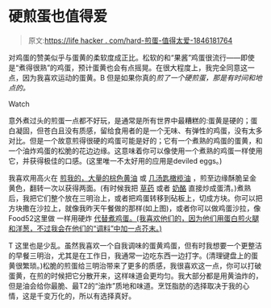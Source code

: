 # 硬煎蛋也值得爱

> 原文:[https://life hacker . com/hard-煎蛋-值得太爱-1846181764](https://lifehacker.com/hard-fried-eggs-deserve-love-too-1846181764)

对鸡蛋的赞美似乎与蛋黄的柔软度成正比。松软的和“果酱”鸡蛋很流行——即使是“煮得很熟”的鸡蛋，预计蛋黄也会有点摇晃。在很大程度上，我完全同意这一点，因为我喜欢运动的蛋黄。B 但是如果你真的*煎了一个硬煎蛋，那是有时间和地点的。*

Watch

意外煮过头的煎蛋一点都不好玩，是通常是所有世界中最糟糕的:蛋黄是硬的；蛋白凝固，但苍白且没有质感，留给食用者的是一个无味、有弹性的鸡蛋，没有太多对比。但是一个故意煎得很硬的鸡蛋可能是好的；它有一个煮熟的鸡蛋的蛋黄，和一个油炸鸡蛋的松脆的花边边缘。这意味着你可以像使用一个煮熟的鸡蛋一样使用它，并获得极佳的口感。(这里唯一不太好用的应用是deviled eggs。)

我喜欢用高火在 [煎我的，大量的棕色黄油](https://lifehacker.com/fry-your-eggs-in-too-much-butter-1845206587) 或 [几汤匙橄榄油](https://lifehacker.com/j-kenji-lopez-alts-method-for-making-a-perfectly-crisp-1781123266) ，煎至边缘酥脆呈金黄色，翻转一次以获得两面。(有时候我把 [草药](https://skillet.lifehacker.com/fry-herbs-and-seasonings-directly-in-the-white-of-your-1829005431) 或者 [奶酪](https://skillet.lifehacker.com/behold-the-cheesy-crispy-glory-of-the-frico-fried-egg-1829470751) 直接炒成蛋清。)煮熟后，我把它们整个放在三明治上，或者把鸡蛋转移到砧板上，切成方块。你可以把方块撒在沙拉上，就像我昨天午餐做的那样(如上图)，或者你可以做鸡蛋沙拉，像Food52这里做 一样用硬炸 [代替煮鸡蛋。(我喜欢他们的，因为他们用蛋白煎火腿和洋葱，不过我会在他们的“调料”中加一点芥末。)](https://food52.com/recipes/84893-fried-egg-salad-recipe-from-ideas-in-food)

T 这里也是少乱。虽然我喜欢一个自我调味的蛋黄鸡蛋，但有时我想要一个更整洁的早餐三明治，尤其是在工作日，我通常一边吃东西一边打字。(清理键盘上的蛋黄很繁琐。)松脆的煎蛋给三明治带来了更多的质感，我很喜欢这一点，你可以打破蛋黄，在煎的时候把它分散开来，这样味道会更均匀。我大部分都是用黄油炸的，但是油会给你最脆、最T2的“油炸”质地和味道。烹饪脂肪的选择取决于我的心情，这是千变万化的，所以有选择真好。